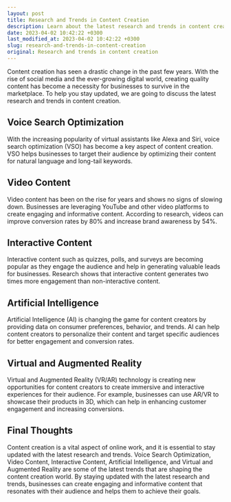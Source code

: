 ```yaml
---
layout: post
title: Research and Trends in Content Creation
description: Learn about the latest research and trends in content creation to improve your online work performance.
date: 2023-04-02 10:42:22 +0300
last_modified_at: 2023-04-02 10:42:22 +0300
slug: research-and-trends-in-content-creation
original: Research and trends in content creation
---
```

Content creation has seen a drastic change in the past few years. With the rise of social media and the ever-growing digital world, creating quality content has become a necessity for businesses to survive in the marketplace. To help you stay updated, we are going to discuss the latest research and trends in content creation.

## Voice Search Optimization

With the increasing popularity of virtual assistants like Alexa and Siri, voice search optimization (VSO) has become a key aspect of content creation. VSO helps businesses to target their audience by optimizing their content for natural language and long-tail keywords.

## Video Content

Video content has been on the rise for years and shows no signs of slowing down. Businesses are leveraging YouTube and other video platforms to create engaging and informative content. According to research, videos can improve conversion rates by 80% and increase brand awareness by 54%.

## Interactive Content

Interactive content such as quizzes, polls, and surveys are becoming popular as they engage the audience and help in generating valuable leads for businesses. Research shows that interactive content generates two times more engagement than non-interactive content.

## Artificial Intelligence

Artificial Intelligence (AI) is changing the game for content creators by providing data on consumer preferences, behavior, and trends. AI can help content creators to personalize their content and target specific audiences for better engagement and conversion rates.

## Virtual and Augmented Reality

Virtual and Augmented Reality (VR/AR) technology is creating new opportunities for content creators to create immersive and interactive experiences for their audience. For example, businesses can use AR/VR to showcase their products in 3D, which can help in enhancing customer engagement and increasing conversions.

## Final Thoughts

Content creation is a vital aspect of online work, and it is essential to stay updated with the latest research and trends. Voice Search Optimization, Video Content, Interactive Content, Artificial Intelligence, and Virtual and Augmented Reality are some of the latest trends that are shaping the content creation world. By staying updated with the latest research and trends, businesses can create engaging and informative content that resonates with their audience and helps them to achieve their goals.
